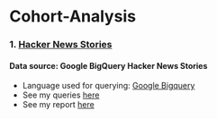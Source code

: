 # Cohort-Analysis

### 1. [Hacker News Stories](https://console.cloud.google.com/bigquery?project=cohort-analysis-373903&ws=!1m13!1m3!8m2!1s241327247903!2sf1a125fa5a5a49f7890cbcd0840d4c85!1m4!4m3!1sbigquery-public-data!2schicago_taxi_trips!3staxi_trips!1m3!8m2!1s241327247903!2s90aa384909144a688c3ae3c77001a561)
#### Data source: Google BigQuery Hacker News Stories
* Language used for querying: [Google Bigquery](https://cloud.google.com/bigquery/)
* See my queries [here](https://console.cloud.google.com/bigquery?project=cohort-analysis-373903&ws=!1m13!1m3!8m2!1s241327247903!2sf1a125fa5a5a49f7890cbcd0840d4c85!1m4!4m3!1sbigquery-public-data!2schicago_taxi_trips!3staxi_trips!1m3!8m2!1s241327247903!2s90aa384909144a688c3ae3c77001a561)
* See my report [here]()
